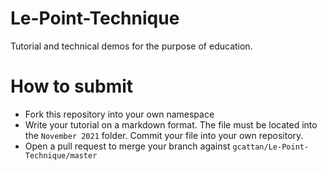 # Le-Point-Technique
Tutorial and technical demos for the purpose of education.

# How to submit
- Fork this repository into your own namespace
- Write your tutorial on a markdown format. The file must be located into the `November 2021` folder. Commit your file into your own repository.
- Open a pull request to merge your branch against `gcattan/Le-Point-Technique/master`
